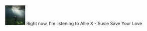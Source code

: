 <img src="src/thumbnail.png"> </img>
Right now, I&#39;m listening to  Allie X - Susie Save Your Love
